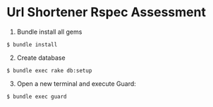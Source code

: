 Url Shortener Rspec Assessment
===============================


1) Bundle install all gems
```
$ bundle install
```


2) Create database
```
$ bundle exec rake db:setup
```


3) Open a new terminal and execute Guard:
```
$ bundle exec guard
```
